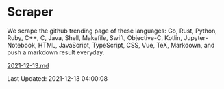 # Scraper

We scrape the github trending page of these languages: Go, Rust, Python, Ruby, C++, C, Java, Shell, Makefile, Swift, Objective-C, Kotlin, Jupyter-Notebook, HTML, JavaScript, TypeScript, CSS, Vue, TeX, Markdown, and push a markdown result everyday.

[2021-12-13.md](https://github.com/yangwenmai/github-trending-backup/blob/master/2021-12-13.md)

Last Updated: 2021-12-13 04:00:08